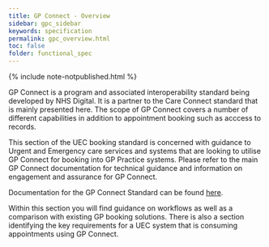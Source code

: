 ```yaml
---
title: GP Connect - Overview
sidebar: gpc_sidebar
keywords: specification
permalink: gpc_overview.html
toc: false
folder: functional_spec
---
```


{% include note-notpublished.html %}

GP Connect is a program and associated interoperability standard being developed by NHS Digital. It is a partner to the Care Connect standard that is mainly presented here. The scope of GP Connect covers a number of different capabilities in addition to appointment booking such as acccess to records. 

This section of the UEC booking standard is concerned with guidance to Urgent and Emergency care services and systems that are looking to utilise GP Connect for booking into GP Practice systems. Please refer to the main GP Connect documentation for technical guidance and information on engagement and assurance for GP Connect.

Documentation for the GP Connect Standard can be found <a href="https://nhsconnect.github.io/gpconnect/" target="_blank">here</a>.

Within this section you will find guidance on workflows as well as a comparison with existing GP booking solutions. There is also a section identifying the key requirements for a UEC system that is consuming appointments using GP Connect.
